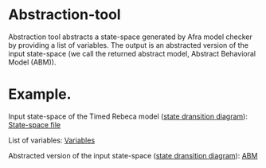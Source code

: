 # Abstraction-tool

Abstraction tool abstracts a state-space generated by Afra model checker by providing a list of variables.
The output is an abstracted version of the input state-space (we call the returned abstract model, Abstract Behavioral Model (ABM)).

# Example.

Input state-space of the Timed Rebeca model (<a href="https://github.com/fereidoun-moradi/Abstraction-tool/blob/main/OneRoomTemp_mode_diagram.png">state dransition diagram</a>): <a href="https://github.com/fereidoun-moradi/Abstraction-tool/blob/main/OneRoomTemp_mode.statespace">State-space file</a>

List of variables:  <a href="https://github.com/fereidoun-moradi/Abstraction-tool/blob/main/input.txt">Variables</a>

Abstracted version of the input state-space (<a href="https://github.com/fereidoun-moradi/Abstraction-tool/blob/main/miniModel_tempSystem.png">state dransition diagram</a>): <a href="https://github.com/fereidoun-moradi/Abstraction-tool/blob/main/miniModel.statespace">ABM</a>  



